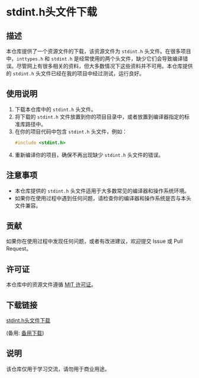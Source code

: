 # stdint.h头文件下载

## 描述

本仓库提供了一个资源文件的下载，该资源文件为 `stdint.h` 头文件。在很多项目中，`inttypes.h` 和 `stdint.h` 是经常使用的两个头文件，缺少它们会导致编译错误。尽管网上有很多相关的资料，但大多数情况下这些资料并不可用。本仓库提供的 `stdint.h` 头文件已经在我的项目中经过测试，运行良好。

## 使用说明

1. 下载本仓库中的 `stdint.h` 头文件。
2. 将下载的 `stdint.h` 文件放置到你的项目目录中，或者放置到编译器指定的标准库路径中。
3. 在你的项目代码中包含 `stdint.h` 头文件，例如：
   ```c
   #include <stdint.h>
   ```
4. 重新编译你的项目，确保不再出现缺少 `stdint.h` 头文件的错误。

## 注意事项

- 本仓库提供的 `stdint.h` 头文件适用于大多数常见的编译器和操作系统环境。
- 如果你在使用过程中遇到任何问题，请检查你的编译器和操作系统是否与本头文件兼容。

## 贡献

如果你在使用过程中发现任何问题，或者有改进建议，欢迎提交 Issue 或 Pull Request。

## 许可证

本仓库中的资源文件遵循 [MIT 许可证](LICENSE)。

## 下载链接
[stdint.h头文件下载](https://pan.quark.cn/s/3dd5e512f166) 

(备用: [备用下载](https://pan.baidu.com/s/1BIAgbnLb7XyluQj5MH1FCQ?pwd=1234))

## 说明

该仓库仅用于学习交流，请勿用于商业用途。
